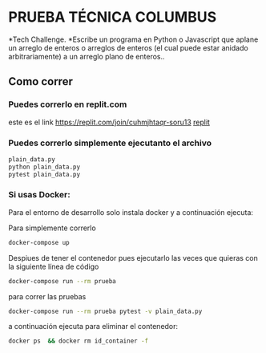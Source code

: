# PRUEBA TÉCNICA COLUMBUS

*Tech Challenge.
*Escribe un programa en Python o Javascript que aplane un arreglo de enteros o arreglos de enteros (el cual puede estar anidado arbitrariamente) a un arreglo plano de enteros..

## Como correr

### Puedes correrlo en replit.com

este es el link
https://replit.com/join/cuhmjhtaqr-soru13
[replit](https://replit.com/join/cuhmjhtaqr-soru13)

### Puedes correrlo simplemente ejecutanto el archivo

```bash
plain_data.py
python plain_data.py
pytest plain_data.py
```

### Si usas Docker:

Para el entorno de desarrollo solo instala docker y a continuación ejecuta:

Para simplemente correrlo

```bash
docker-compose up
```

Despiues de tener el contenedor pues ejecutarlo las veces que quieras con la siguiente línea de código

```bash
docker-compose run --rm prueba
```

para correr las pruebas

```bash
docker-compose run --rm prueba pytest -v plain_data.py
```

a continuación ejecuta para eliminar el contenedor:

```bash
docker ps  && docker rm id_container -f
```
